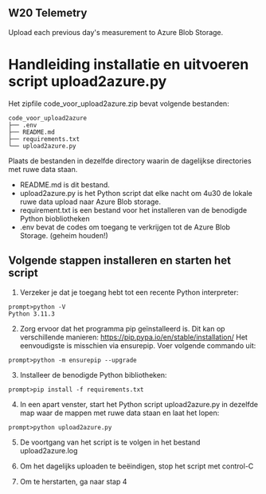 ## W20 Telemetry

Upload each previous day's measurement to Azure Blob Storage.

# Handleiding installatie en uitvoeren script upload2azure.py

Het zipfile code_voor_upload2azure.zip bevat volgende bestanden:

```ascii
code_voor_upload2azure
├── .env
├── README.md
├── requirements.txt
└── upload2azure.py
```

Plaats de bestanden in dezelfde directory waarin de dagelijkse directories met ruwe data staan.

- README.md is dit bestand.
- upload2azure.py is het Python script dat elke nacht om 4u30 de lokale ruwe data upload naar Azure Blob storage.
- requirement.txt is een bestand voor het installeren van de benodigde Python biobliotheken
- .env bevat de codes om toegang te verkrijgen tot de Azure Blob Storage. (geheim houden!)

## Volgende stappen installeren en starten het script

1. Verzeker je dat je toegang hebt tot een recente Python interpreter:

```ascii
prompt>python -V
Python 3.11.3
```

2. Zorg ervoor dat het programma pip geïnstalleerd is.
Dit kan op verschillende manieren: <https://pip.pypa.io/en/stable/installation/>
Het eenvoudigste is misschien via ensurepip. Voer volgende commando uit:

```ascii
prompt>python -m ensurepip --upgrade
```

3. Installeer de benodigde Python bibliotheken:

```ascii
prompt>pip install -f requirements.txt
```

4. In een apart venster, start het Python script upload2azure.py in dezelfde map waar de mappen met ruwe data staan en laat het lopen:

```ascii
prompt>python upload2azure.py
```

5. De voortgang van het script is te volgen in het bestand upload2azure.log

6. Om het dagelijks uploaden te beëindigen, stop het script met control-C
7. Om te herstarten, ga naar stap 4
